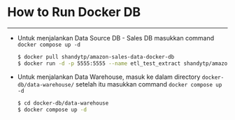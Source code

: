 # How to Run Docker DB
---

- Untuk menjalankan Data Source DB - Sales DB masukkan command `docker compose up -d`

    ```bash
    $ docker pull shandytp/amazon-sales-data-docker-db
    $ docker run -d -p 5555:5555 --name etl_test_extract shandytp/amazon-sales-data-docker-db:latest
    ```

- Untuk menjalankan Data Warehouse, masuk ke dalam directory `docker-db/data-warehouse/` setelah itu masukkan command `docker compose up -d`

    ```bash
    $ cd docker-db/data-warehouse
    $ docker compose up -d
    ```